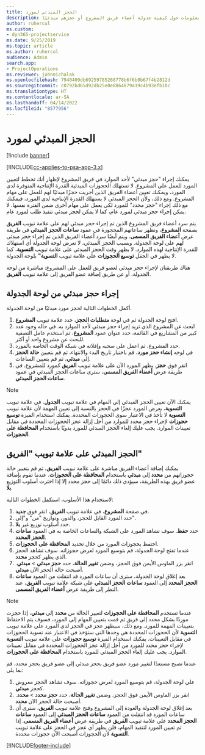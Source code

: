 ```yaml
---
title: الحجز المبدئي لمورد
description: يقدم هذا الموضوع معلومات حول كيفية جدولة أعضاء فريق المشروع أو حجزهم مبدئيًا.
author: ruhercul
ms.custom:
- dyn365-projectservice
ms.date: 9/25/2019
ms.topic: article
ms.author: ruhercul
audience: Admin
search.app:
- ProjectOperations
ms.reviewer: johnmichalak
ms.openlocfilehash: 7940409db69259785268778b6f6b0b67f4b2812d
ms.sourcegitcommit: c0792bd65d92db25e0e8864879a19c4b93efb10c
ms.translationtype: HT
ms.contentlocale: ar-SA
ms.lasthandoff: 04/14/2022
ms.locfileid: "8577956"
---
```

# <a name="soft-book-a-resource"></a>الحجز المبدئي لمورد

[!include [banner](../includes/psa-now-project-operations.md)]

[!INCLUDE[cc-applies-to-psa-app-3.x](../includes/cc-applies-to-psa-app-3x.md)]

يمكنك إجراء "حجز مبدئي" لأحد الموارد في فريق المشروع لإظهار أنك تخطط لتعيين المورد للعمل على المشروع. لا تستهلك الحجوزات المبدئية القدرة الإنتاجية المتوفرة لدى المورد، ويمكنك تعيين أعضاء الفريق الذين أجريت حجزًا مبدئيًا لهم للعمل على مهام المشروع. ومع ذلك، ولأن الحجز المبدئي لا يستهلك القدرة الإنتاجية لدى المورد، فيمكنك مع ذلك إجراء "حجز محدد" للمورد لكي يعمل على مهام أخرى ضمن الفترة نفسها. لا يمكن إجراء حجز مبدئي لمورد عام، كما لا يمكن لحجز مبدئي تنفيذ طلب لمورد عام.

يتم سرد أعضاء فريق المشروع الذين تم إجراء حجز مبدئي لهم على علامة تبويب **الفريق** بصفحة **المشروع**، وتظهر ساعاتهم المحجوزة في عمود **ساعات الحجز المبدئي‬** في طريقة عرض **أعضاء الفريق المسمى**. ويتم أيضًا سرد أعضاء الفريق الذين تم إجراء حجز مبدئي لهم على لوحة الجدولة. وبسبب الحجز المبدئي، لا تعرض لوحة الجدولة أي استهلاك للقدرة الإنتاجية لهذه الموارد. لا يظهر وقت الحجز المبدئي على علامة تبويب **التسوية**، كما لا يظهر في الحقل **توسيع الحجوزات** على علامة تبويب **التسوية"** بلوحة الجدولة. 

هناك طريقتان لإجراء حجز مبدئي لعضو فريق للعمل على المشروع: مباشرة من لوحة الجدولة، أو عن طريق إضافة عضو الفريق إلى علامة تبويب **الفريق**. 

## <a name="soft-book-from-the-schedule-board"></a>إجراء حجز مبدئي من لوحة الجدولة
أكمل الخطوات التالية لحجز مورد مبدئيًا من لوحة الجدولة. 

1. افتح لوحة الجدولة ثم في لوحة **متطلبات الحجز‬**، حدد علامة تبويب **المشروع**.
2. ابحث عن المشروع الذي تريد إجراء حجز مبدئي لأحد الموارد به. في حاله وجود عدد كبير من المشاريع في القائمة، حدد عنوان عمود **المشروع**، ثم استخدم عامل التصفية للبحث عن مشروع واحد أو أكثر.
3. حدد المشروع، ثم اعمل على سحبه وإفلاته في شبكة الوقت الخاصة بالمورد.
5. في لوحه **إنشاء حجز مورد**، قم باختيار تاريخ البدء والانتهاء، ثم قم بتعيين **حالة الحجز** إلى **مبدئي**، ثم قم بتعيين الساعات. 
6. انقر فوق **حجز**. يظهر المورد الآن على علامة تبويب **الفريق** كمورد للمشروع. في طريقة عرض **أعضاء الفريق المسمى**، سترى ساعات الحجز المبدئي في عمود **ساعات الحجز المبدئي‬**.

> [!NOTE]
> يمكنك الآن تعيين الحجز المبدئي‬ إلى المهام في علامة تبويب **الجدول**. في علامة تبويب **التسوية**، يعرض المورد عجزًا في الحجز بالنسبة إلى تعيين المهمة لأن علامة تبويب **التسوية** لا تأخذ في الاعتبار سوى الحجوزات المحددة. يمكنك استخدام الميزة **توسيع حجوزات** لإجراء حجز محدد للموارد من أجل إزالة عجز الحجوزات المحددة في مقابل تعيينات الموارد. يجب عليك إلغاء الحجز المبدئي للمورد يدويًا باستخدام **المحافظة على الحجوزات**.

## <a name="soft-book-on-the-team-tab"></a>الحجز المبدئي على علامة تبويب "الفريق"

يمكنك إضافة أعضاء الفريق مباشرة على علامة تبويب **الفريق**، ثم قم بتغيير حالة حجوزاتهم من **محدد** إلى **مبدئي** باستخدام **المحافظة على الحجوزات**. عندما تقوم بإضافة عضو فريق بهذه الطريقة، سيؤدي ذلك دائمًا إلى حجز محدد إلا إذا اخترت أسلوب التوزيع **بلا**.

لاستخدام هذا الأسلوب، استكمل الخطوات التالية:

1. في صفحة **المشروع**، في علامة تبويب **الفريق**، انقر فوق **جديد**.
2. حدد المورد القابل للحجز، والدور، وتواريخ "من" و"إلى".
3. حدد أسلوب توزيع غير **بلا**.
4. حدد **حفظ**. سوف تشاهد المورد على الشبكة والساعات الخاصة به في العمود **ساعات الحجز المحدد‬**.
5. احتفظ بحجوزات المورد من خلال تحديد **المحافظة على الحجوزات‬**.
6. عندما تفتح لوحة الجدولة، قم بتوسيع المورد لعرض حجوزاته. سوف تشاهد الحجز الذي يظهر كحجز **محدد**.
7. انقر بزر الماوس الأيمن فوق الحجز، وضمن **تغيير الحالة**، حدد **حجز مبدئي** \> **مبدئي**. أصبحت حالة الحجز الآن **مبدئي**.
8. بعد إغلاق لوحة الجدولة، سترى أن ساعات المورد قد انتقلت من العمود **ساعات الحجز المحدد** إلى العمود **ساعات الحجز المبدئي** على شبكة علامة تبويب **الفريق**، عند النظر إلى طريقة عرض **أعضاء الفريق المسمى**.

> [!NOTE]
> عندما تستخدم **المحافظة على الحجوزات** لتغيير الحالة من **محدد** إلى **مبدئي**، إذا حجزت موردًا بشكل محدد إلى فريق ثم قمت بتعيين المهام إلى المورد، فسوف يتم الاحتفاظ بتعيينات المهمة للمورد. ومع ذلك، سيظهر عجز في الحجز لدى المورد على علامة تبويب **التسوية** لأن الحجوزات المحددة هي وحدها التي ستؤخذ في الاعتبار عند تسوية الحجوزات في مقابل التعيينات. يمكنك استخدام الميزة **توسيع حجوزات** على علامة تبويب **التسوية** لإجراء حجز محدد للمورد من أجل إزالة عجز الحجوزات المحددة في مقابل تعيينات الموارد. يجب عليك إلغاء الحجز المبدئي للمورد باستخدام **المحافظة على الحجوزات**.

عندما تصبح مستعدًا لتغيير مورد عضو فريق بحجز مبدئي إلى عضو فريق بحجز محدد، قم بما يلي:

1. على لوحة الجدولة، قم بتوسيع المورد لعرض حجوزاته. سوف تشاهد الحجز معروض كحجز **مبدئي**.
2. انقر بزر الماوس الأيمن فوق الحجز، وضمن **تغيير الحالة**، حدد **حجز محدد** \> **محدد**. أصبحت حالة الحجز الآن **محدد**.
3. بعد إغلاق لوحة الجدولة والعودة إلى المشروع وفتح علامة تبويب **الفريق**، سترى أن ساعات المورد قد انتقلت من العمود **ساعات الحجز المبدئي** إلى العمود **ساعات الحجز المحدد** على علامة تبويب **الفريق** في طريقة عرض **أعضاء الفريق المسمى**. إذا تم تعيين المورد لتنفيذ المهام، فلن يظهر أي عجز في الحجز على علامة تبويب **التسوية** لأن الحجوزات أصبحت الآن حجوزات محددة.



[!INCLUDE[footer-include](../includes/footer-banner.md)]
